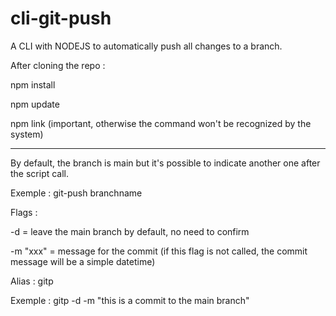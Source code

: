 # cli-git-push

A CLI with NODEJS to automatically push all changes to a branch.

After cloning the repo :

npm install

npm update

npm link (important, otherwise the command won't be recognized by the system)

---------------------------------------------------------

By default, the branch is main but it's possible to indicate another one after the script call.


Exemple : git-push branchname


Flags :

-d = leave the main branch by default, no need to confirm

-m "xxx" = message for the commit (if this flag is not called, the commit message will be a simple datetime)


Alias : gitp

Exemple : gitp -d -m "this is a commit to the main branch"
